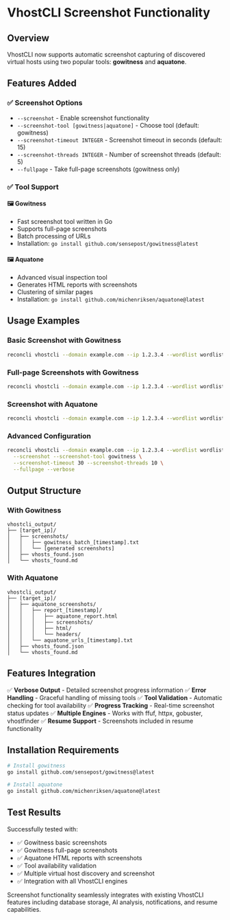 # VhostCLI Screenshot Functionality

## Overview
VhostCLI now supports automatic screenshot capturing of discovered virtual hosts using two popular tools: **gowitness** and **aquatone**.

## Features Added

### ✅ Screenshot Options
- `--screenshot` - Enable screenshot functionality
- `--screenshot-tool [gowitness|aquatone]` - Choose tool (default: gowitness)
- `--screenshot-timeout INTEGER` - Screenshot timeout in seconds (default: 15)
- `--screenshot-threads INTEGER` - Number of screenshot threads (default: 5)
- `--fullpage` - Take full-page screenshots (gowitness only)

### ✅ Tool Support

#### 🖼️ Gowitness
- Fast screenshot tool written in Go
- Supports full-page screenshots
- Batch processing of URLs
- Installation: `go install github.com/sensepost/gowitness@latest`

#### 🖼️ Aquatone
- Advanced visual inspection tool
- Generates HTML reports with screenshots
- Clustering of similar pages
- Installation: `go install github.com/michenriksen/aquatone@latest`

## Usage Examples

### Basic Screenshot with Gowitness
```bash
reconcli vhostcli --domain example.com --ip 1.2.3.4 --wordlist wordlist.txt --screenshot --screenshot-tool gowitness
```

### Full-page Screenshots with Gowitness

```bash
reconcli vhostcli --domain example.com --ip 1.2.3.4 --wordlist wordlist.txt --screenshot --screenshot-tool gowitness --fullpage
```

### Screenshot with Aquatone

```bash
reconcli vhostcli --domain example.com --ip 1.2.3.4 --wordlist wordlist.txt --screenshot --screenshot-tool aquatone
```

### Advanced Configuration

```bash
reconcli vhostcli --domain example.com --ip 1.2.3.4 --wordlist wordlist.txt \
  --screenshot --screenshot-tool gowitness \
  --screenshot-timeout 30 --screenshot-threads 10 \
  --fullpage --verbose
```

## Output Structure

### With Gowitness
```
vhostcli_output/
├── [target_ip]/
│   ├── screenshots/
│   │   ├── gowitness_batch_[timestamp].txt
│   │   └── [generated screenshots]
│   ├── vhosts_found.json
│   └── vhosts_found.md
```

### With Aquatone  
```
vhostcli_output/
├── [target_ip]/
│   ├── aquatone_screenshots/
│   │   ├── report_[timestamp]/
│   │   │   ├── aquatone_report.html
│   │   │   ├── screenshots/
│   │   │   ├── html/
│   │   │   └── headers/
│   │   └── aquatone_urls_[timestamp].txt
│   ├── vhosts_found.json
│   └── vhosts_found.md
```

## Features Integration

✅ **Verbose Output** - Detailed screenshot progress information
✅ **Error Handling** - Graceful handling of missing tools
✅ **Tool Validation** - Automatic checking for tool availability
✅ **Progress Tracking** - Real-time screenshot status updates
✅ **Multiple Engines** - Works with ffuf, httpx, gobuster, vhostfinder
✅ **Resume Support** - Screenshots included in resume functionality

## Installation Requirements

```bash
# Install gowitness
go install github.com/sensepost/gowitness@latest

# Install aquatone  
go install github.com/michenriksen/aquatone@latest
```

## Test Results

Successfully tested with:
- ✅ Gowitness basic screenshots
- ✅ Gowitness full-page screenshots  
- ✅ Aquatone HTML reports with screenshots
- ✅ Tool availability validation
- ✅ Multiple virtual host discovery and screenshot
- ✅ Integration with all VhostCLI engines

Screenshot functionality seamlessly integrates with existing VhostCLI features including database storage, AI analysis, notifications, and resume capabilities.
